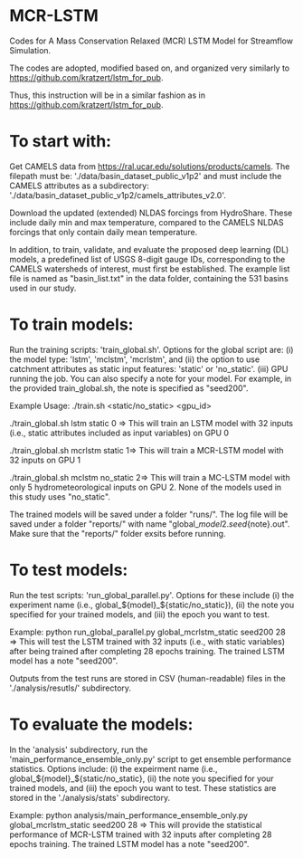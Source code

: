 # MCR-LSTM
Codes for A Mass Conservation Relaxed (MCR) LSTM Model for Streamflow Simulation.

The codes are adopted, modified based on, and organized very similarly to https://github.com/kratzert/lstm_for_pub. 

Thus, this instruction will be in a similar fashion as in https://github.com/kratzert/lstm_for_pub.

# To start with:

Get CAMELS data from https://ral.ucar.edu/solutions/products/camels. The filepath must be: './data/basin_dataset_public_v1p2' and must include the CAMELS attributes as a subdirectory: './data/basin_dataset_public_v1p2/camels_attributes_v2.0'.

Download the updated (extended) NLDAS forcings from HydroShare. These include daily min and max temperature, compared to the CAMELS NLDAS forcings that only contain daily mean temperature.

In addition, to train, validate, and evaluate the proposed deep learning (DL) models, a predefined list of USGS 8-digit gauge IDs, corresponding to the CAMELS watersheds of interest, must first be established. The example list file is named as "basin_list.txt" in the data folder, containing the 531 basins used in our study.

# To train models:

Run the training scripts: 'train_global.sh'. Options for the global script are: (i) the model type: 'lstm', 'mclstm', 'mcrlstm', and (ii) the option to use catchment attributes as static input features: 'static' or 'no_static'. (iii) GPU running the job. You can also specify a note for your model. For example, in the provided train_global.sh, the note is specified as "seed200".

Example Usage: ./train.sh <model> <static/no_static> <gpu_id>

./train_global.sh lstm static 0 => This will train an LSTM model with 32 inputs (i.e., static attributes included as input variables) on GPU 0

./train_global.sh mcrlstm static 1=> This will train a MCR-LSTM model with 32 inputs on GPU 1

./train_global.sh mclstm no_static 2=> This will train a MC-LSTM model with only 5 hydrometeorological inputs on GPU 2. None of the models used in this study uses "no_static".

The trained models will be saved under a folder "runs/". The log file will be saved under a folder "reports/" with name "global_${model}$2.${seed}${note}.out". Make sure that the "reports/" folder exsits before running. 

# To test models:

Run the test scripts: 'run_global_parallel.py'. Options for these include (i) the experiment name (i.e., global_${model}_${static/no_static}), (ii) the note you specified for your trained models, and (iii) the epoch you want to test.

Example: python run_global_parallel.py global_mcrlstm_static seed200 28 => This will test the LSTM trained with 32 inputs (i.e., with static variables) after being trained after completing 28 epochs training. The trained LSTM model has a note "seed200".

Outputs from the test runs are stored in CSV (human-readable) files in the './analysis/resutls/' subdirectory.

# To evaluate the models:

In the 'analysis' subdirectory, run the 'main_performance_ensemble_only.py' script to get ensemble performance statistics. Options include: (i) the expeirment name (i.e., global_${model}_${static/no_static}, (ii) the note you specified for your trained models, and (iii) the epoch you want to test. These statistics are stored in the './analysis/stats' subdirectory.

Example: python analysis/main_performance_ensemble_only.py global_mcrlstm_static seed200 28 => This will provide the statistical performance of MCR-LSTM trained with 32 inputs after completing 28 epochs training. The trained LSTM model has a note "seed200".
